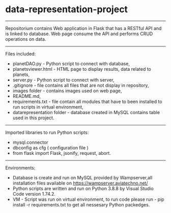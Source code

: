 # data-representation-project
------

Repositorium contains Web application in Flask that has a RESTful API and is linked to database. Web page consume the API and performs CRUD operations on data.

------
Files included:

- planetDAO.py - Python script to connect with database,
- planetsviewer.html - HTML page to display results, data related to planets,
- server.py - Python script to connect with server,
- .gitignore - file contains all files that are not display in repository,
- images folder - contains images used on web page, 
- README.md,
- requirements.txt - file contain all modules that have to been installed to run scripts in virtual environment,
- datarepresentation folder - database created in MySQL contains table used in this project.

------
Imported libraries to run Python scripts:
- mysql.connector
- dbconfig as cfg ( configuration file )
- from flask import Flask, jsonify, request, abort.

------
Environments:
- Database is create and run on MySQL provided by Wampserver,all installation files available on https://wampserver.aviatechno.net/
- Python scripts are written and run on Python 3.8.8  by Visual Studio Code version 1.74.2.
- VM - Script was run on virtual environment, to run code please run - pip install -r requirements.txt to get all nessesary Python packedges.



